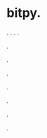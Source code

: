 # bitpy.
.
.
.
.












.






















































.
























.



























.

















































































.































































.














.
